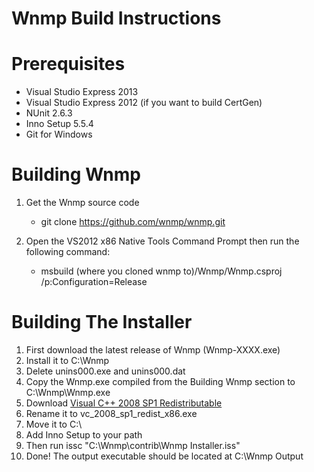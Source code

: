 Wnmp Build Instructions
=======================

Prerequisites
=============
+ Visual Studio Express 2013
+ Visual Studio Express 2012 (if you want to build CertGen)
+ NUnit 2.6.3
+ Inno Setup 5.5.4
+ Git for Windows
 
Building Wnmp
=============
1. Get the Wnmp source code
    * git clone https://github.com/wnmp/wnmp.git

2. Open the VS2012 x86 Native Tools Command Prompt then run the following command:
    * msbuild (where you cloned wnmp to)/Wnmp/Wnmp.csproj /p:Configuration=Release

Building The Installer
======================
1. First download the latest release of Wnmp (Wnmp-XXXX.exe)
2. Install it to C:\Wnmp
3. Delete unins000.exe and unins000.dat
4. Copy the Wnmp.exe compiled from the Building Wnmp section to C:\Wnmp\Wnmp.exe
5. Download [Visual C++ 2008 SP1 Redistributable](http://www.microsoft.com/en-us/download/details.aspx?id=5582)
6. Rename it to vc_2008_sp1_redist_x86.exe
7. Move it to C:\
8. Add Inno Setup to your path
9. Then run issc "C:\Wnmp\contrib\Wnmp Installer.iss"
10. Done! The output executable should be located at C:\Wnmp Output
